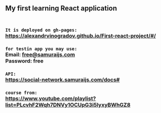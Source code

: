 ## My first learning React application</br></br>

### `It is deployed on gh-pages:`</br>https://alexandrvinogradov.github.io/First-react-project/#/


### `for testin app you may use:`</br>Email: free@samuraijs.com</br>Password: free

### `API:`</br>https://social-network.samuraijs.com/docs#

### `course from:`</br>https://www.youtube.com/playlist?list=PLcvhF2Wqh7DNVy1OCUpG3i5lyxyBWhGZ8

